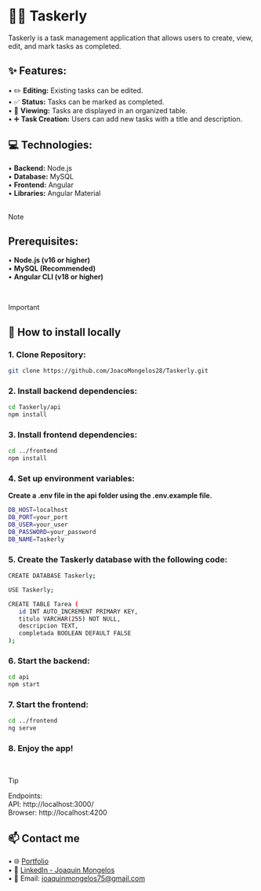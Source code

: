 # 📝✅ Taskerly

Taskerly is a task management application that allows users to create, view, edit, and mark tasks as completed.

## ✨ Features:<br>
• ✏️ **Editing:** Existing tasks can be edited.<br>
• ✅ **Status:** Tasks can be marked as completed.<br>
• 👀 **Viewing:** Tasks are displayed in an organized table.<br>
• ➕ **Task Creation:** Users can add new tasks with a title and description.<br>

## 💻 Technologies:<br>
• **Backend:** Node.js<br>
• **Database:** MySQL<br>
• **Frontend:** Angular<br>
• **Libraries:** Angular Material<br><br>

> [!NOTE]
> ## Prerequisites:<br>
>• **Node.js (v16 or higher)**<br>
>• **MySQL (Recommended)**<br>
>• **Angular CLI (v18 or higher)**<br>

<br>

> [!IMPORTANT]
> ## 🚀 How to install locally
> ### 1. Clone Repository:
> ```bash
> git clone https://github.com/JoacoMongelos28/Taskerly.git
> ```
> ### 2. Install backend dependencies:
> ```bash
> cd Taskerly/api
> npm install
> ```
> ### 3. Install frontend dependencies:
>  ```bash
> cd ../frontend
> npm install
> ```
> ### 4. Set up environment variables:
> **Create a .env file in the api folder using the .env.example file.**
> ```bash
> DB_HOST=localhost
> DB_PORT=your_port
> DB_USER=your_user
> DB_PASSWORD=your_password
> DB_NAME=Taskerly
> ```
> ### 5. Create the Taskerly database with the following code:
> ```bash
> CREATE DATABASE Taskerly;
>
> USE Taskerly;
> 
> CREATE TABLE Tarea (
>    id INT AUTO_INCREMENT PRIMARY KEY,
>    titulo VARCHAR(255) NOT NULL,
>    descripcion TEXT,
>    completada BOOLEAN DEFAULT FALSE
> );
> ```
> ### 6. Start the backend:
> ```bash
> cd api
> npm start
> ```
> ### 7. Start the frontend:
> ```bash
> cd ../frontend
> ng serve
>  ```
> ### 8. Enjoy the app!

<br>

> [!TIP]
> Endpoints:<br>
> API: http://localhost:3000/<br>
> Browser: http://localhost:4200

## 📫 Contact me
• 🌐 [Portfolio](https://joaquinmongelos.netlify.app/)<br>
• 💼 [LinkedIn - Joaquin Mongelos](https://www.linkedin.com/in/joaquinmongelos)<br>
• 📧 Email: joaquinmongelos75@gmail.com
